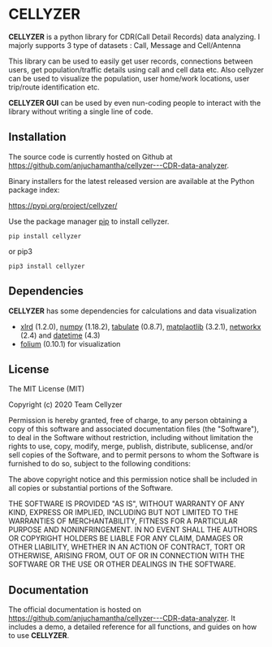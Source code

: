 # CELLYZER 

**CELLYZER** is a python library for CDR(Call Detail Records) data analyzing. I majorly supports 3 type of datasets : Call, Message and Cell/Antenna

This library can be used to easily get user records, connections between users, get population/traffic details using call and cell data etc. Also cellyzer can be used to visualize the population, user home/work locations, user trip/route identification etc.

**CELLYZER GUI** can be used by even nun-coding people to interact with the library without writing a single line of code.



## Installation

The source code is currently hosted on Github at https://github.com/anjuchamantha/cellyzer---CDR-data-analyzer. 

Binary installers for the latest released version are available at the Python package index:

https://pypi.org/project/cellyzer/

Use the package manager [pip](https://pip.pypa.io/en/stable/) to install cellyzer.

```
pip install cellyzer
```

or pip3

```
pip3 install cellyzer
```



## Dependencies

**CELLYZER** has some dependencies for calculations and data visualization 

- [xlrd](https://pypi.org/project/xlrd/) (1.2.0), [numpy](http://www.numpy.org/) (1.18.2), [tabulate](https://pypi.org/project/tabulate/) (0.8.7), [matplaotlib](https://matplotlib.org) (3.2.1), [networkx](https://networkx.github.io/) (2.4) and [datetime](https://pypi.org/project/DateTime/) (4.3)
- [folium](https://python-visualization.github.io/folium/) (0.10.1) for visualization

## License

The MIT License (MIT)

Copyright (c) 2020 Team Cellyzer

Permission is hereby granted, free of charge, to any person obtaining a copy
of this software and associated documentation files (the "Software"), to deal
in the Software without restriction, including without limitation the rights
to use, copy, modify, merge, publish, distribute, sublicense, and/or sell
copies of the Software, and to permit persons to whom the Software is
furnished to do so, subject to the following conditions:

The above copyright notice and this permission notice shall be included in all
copies or substantial portions of the Software.

THE SOFTWARE IS PROVIDED "AS IS", WITHOUT WARRANTY OF ANY KIND, EXPRESS OR
IMPLIED, INCLUDING BUT NOT LIMITED TO THE WARRANTIES OF MERCHANTABILITY,
FITNESS FOR A PARTICULAR PURPOSE AND NONINFRINGEMENT. IN NO EVENT SHALL THE
AUTHORS OR COPYRIGHT HOLDERS BE LIABLE FOR ANY CLAIM, DAMAGES OR OTHER
LIABILITY, WHETHER IN AN ACTION OF CONTRACT, TORT OR OTHERWISE, ARISING FROM,
OUT OF OR IN CONNECTION WITH THE SOFTWARE OR THE USE OR OTHER DEALINGS IN THE
SOFTWARE.



## Documentation

The official documentation is hosted on https://github.com/anjuchamantha/cellyzer---CDR-data-analyzer. It includes a demo, a detailed reference for all functions, and guides on how to use **CELLYZER**. 

